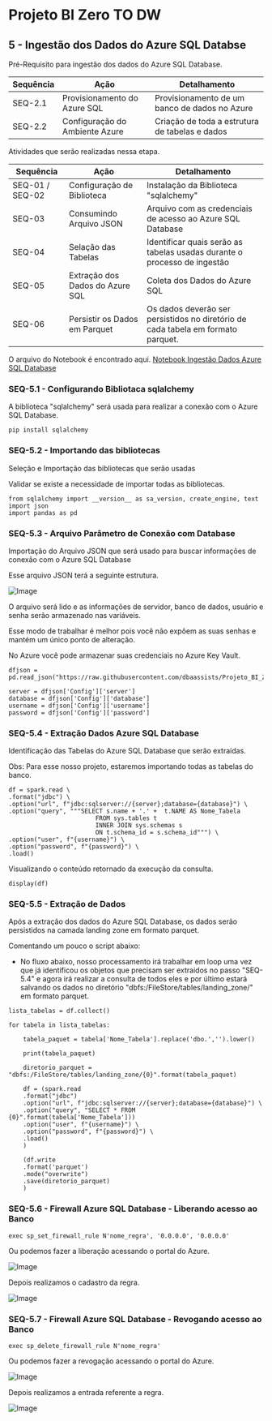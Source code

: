 # Projeto BI Zero TO DW

## 5 - Ingestão dos Dados do Azure SQL Databse

Pré-Requisito para ingestão dos dados do Azure SQL Database.

|Sequência|Ação|Detalhamento
|---|---|---|
|SEQ-2.1|Provisionamento do Azure SQL|Provisionamento de um banco de dados no Azure|
|SEQ-2.2|Configuração do Ambiente Azure|Criação de toda a estrutura de tabelas e dados|

Atividades que serão realizadas nessa etapa.

|Sequência|Ação|Detalhamento
|---|---|---|
|SEQ-01 / SEQ-02|Configuração de Biblioteca|Instalação da Biblioteca "sqlalchemy"|
|SEQ-03|Consumindo Arquivo JSON|Arquivo com as credenciais de acesso ao Azure SQL Database|
|SEQ-04|Selação das Tabelas|Identificar quais serão as tabelas usadas durante o processo de ingestão|
|SEQ-05|Extração dos Dados do Azure SQL|Coleta dos Dados do Azure SQL|
|SEQ-06|Persistir os Dados em Parquet|Os dados deverão ser persistidos no diretório de cada tabela em formato parquet.|

O arquivo do Notebook é encontrado aqui. [Notebook Ingestão Dados Azure SQL Database](https://github.com/dbaassists/Projeto_BI_Zero_TO_DW/blob/main/02_NOTEBOOK/01_ingestao_dados_azure_sql.ipynb)


### SEQ-5.1 - Configurando Bibliotaca sqlalchemy

A biblioteca "sqlalchemy" será usada para realizar a conexão com o Azure SQL Database.

```
pip install sqlalchemy
```

### SEQ-5.2 - Importando das bibliotecas

Seleção e Importação das bibliotecas que serão usadas

Validar se existe a necessidade de importar todas as bibliotecas.

```
from sqlalchemy import __version__ as sa_version, create_engine, text
import json
import pandas as pd
```

### SEQ-5.3 - Arquivo Parâmetro de Conexão com Database

Importação do Arquivo JSON que será usado para buscar informações de conexão com o Azure SQL Database

Esse arquivo JSON terá a seguinte estrutura.

![Image](./imagens/05_arquivo_conexao.png)

O arquivo será lido e as informações de servidor, banco de dados, usuário e senha serão armazenado nas variáveis.

Esse modo de trabalhar é melhor pois você não expõem as suas senhas e mantém um único ponto de alteração.

No Azure você pode armazenar suas credenciais no Azure Key Vault.

```
dfjson =  pd.read_json("https://raw.githubusercontent.com/dbaassists/Projeto_BI_Zero_TO_DW/main/04_ARQUIVO_CONFIG/config_azure_sql.json")

server = dfjson['Config']['server']
database = dfjson['Config']['database']
username = dfjson['Config']['username']
password = dfjson['Config']['password']
```

### SEQ-5.4 - Extração Dados Azure SQL Database

Identificação das Tabelas do Azure SQL Database que serão extraídas.

Obs: Para esse nosso projeto, estaremos importando todas as tabelas do banco.

```
df = spark.read \
.format("jdbc") \
.option("url", f"jdbc:sqlserver://{server};database={database}") \
.option("query", """SELECT s.name + '.' +  t.NAME AS Nome_Tabela 
                        FROM sys.tables t
                        INNER JOIN sys.schemas s
                        ON t.schema_id = s.schema_id""") \
.option("user", f"{username}") \
.option("password", f"{password}") \
.load()
```

Visualizando o conteúdo retornado da execução da consulta.

```
display(df)
```

### SEQ-5.5 - Extração de Dados

Após a extração dos dados do Azure SQL Database, os dados serão persistidos na camada landing zone em formato parquet.

Comentando um pouco o script abaixo:

- No fluxo abaixo, nosso processamento irá trabalhar em loop uma vez que já identificou os objetos que precisam ser extraidos no passo "SEQ-5.4" e agora irá realizar a consulta de todos eles e por último estará salvando os dados no diretório "dbfs:/FileStore/tables/landing_zone/" em formato parquet.

```
lista_tabelas = df.collect()

for tabela in lista_tabelas:

    tabela_paquet = tabela['Nome_Tabela'].replace('dbo.','').lower()

    print(tabela_paquet)

    diretorio_parquet = "dbfs:/FileStore/tables/landing_zone/{0}".format(tabela_paquet)

    df = (spark.read
    .format("jdbc")
    .option("url", f"jdbc:sqlserver://{server};database={database}") \
    .option("query", "SELECT * FROM {0}".format(tabela['Nome_Tabela']))
    .option("user", f"{username}") \
    .option("password", f"{password}") \
    .load()
    )
    
    (df.write
    .format('parquet')
    .mode("overwrite")
    .save(diretorio_parquet)
    )
```

### SEQ-5.6 - Firewall Azure SQL Database - Liberando acesso ao Banco

```
exec sp_set_firewall_rule N'nome_regra', '0.0.0.0', '0.0.0.0'
```

Ou podemos fazer a liberação acessando o portal do Azure.

![Image](./imagens/08_azure_sql_concedendo_acesso_firewall.png)

Depois realizamos o cadastro da regra.

![Image](./imagens/08_01_azure_sql_concedendo_acesso_firewall.png)

### SEQ-5.7 - Firewall Azure SQL Database - Revogando acesso ao Banco

```
exec sp_delete_firewall_rule N'nome_regra'
```

Ou podemos fazer a revogação acessando o portal do Azure.

![Image](./imagens/08_azure_sql_concedendo_acesso_firewall.png)

Depois realizamos a entrada referente a regra.

![Image](./imagens/08_02_azure_sql_concedendo_acesso_firewall.png)